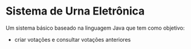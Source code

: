 # Sistema de Urna Eletrônica
 Um sistema básico baseado na linguagem Java que tem como objetivo:
 * criar votações e consultar votações anteriores
